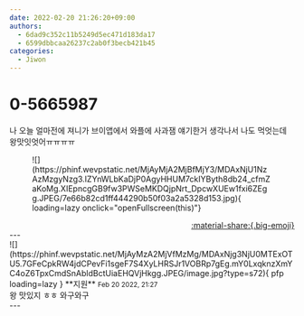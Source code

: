 ```yaml
---
date: 2022-02-20 21:26:20+09:00
authors:
  - 6dad9c352c11b5249d5ec471d183da17
  - 6599dbbcaa26237c2ab0f3becb421b45
categories:
  - Jiwon
---
```


# 0-5665987

<div class="post-container" markdown="1">
<div class="content-container md-sidebar__scrollwrap" markdown="1">

나 오늘 얼마전에 져니가 브이앱에서 와플에 사과잼 얘기한거 생각나서 나도 먹엇는데 왕맛잇엇어ㅠㅠㅠㅠ
<figure markdown="1">
![](https://phinf.wevpstatic.net/MjAyMjA2MjBfMjY3/MDAxNjU1NzAzMzgyNzg3.IZYnWLbKaDjP0AgyHHUM7ckIYByth8db24_cfmZaKoMg.XIEpncgGB9fw3PWSeMKDQjpNrt_DpcwXUEw1fxi6ZEgg.JPEG/7e66b82cd1ff444290b50f03a2a5328d153.jpg){ loading=lazy onclick="openFullscreen(this)"}
</figure>


</div>
</div>

<div style="text-align: right;" markdown="1">
<a href="https://weverse.io/fromis9/fanpost/0-5665987" style="text-align: right;">:material-share:{.big-emoji}</a>
</div>
---

<div class="comments-container md-sidebar__scrollwrap" markdown="1">
<div class="comment" markdown="1">
<div class='id-container' markdown="1">
![](https://phinf.wevpstatic.net/MjAyMzA2MjVfMzMg/MDAxNjg3NjU0MTExOTU5.7GFeCpkRW4jdCPevFi1sgeF7S4XyLHRSJr1VOBRp7gEg.mY0LxqknzXmYC4oZ6TpxCmdSnAbldBctUiaEHQVjHkgg.JPEG/image.jpg?type=s72){ pfp loading=lazy }
**<span class="artist">지원</span>** <small>Feb 20 2022, 21:27</small><br>
</div>
<div class='comment-body' markdown="1">
왕 맛있지 ㅎㅎ 와구와구
</div>
</div>
</div>
---
